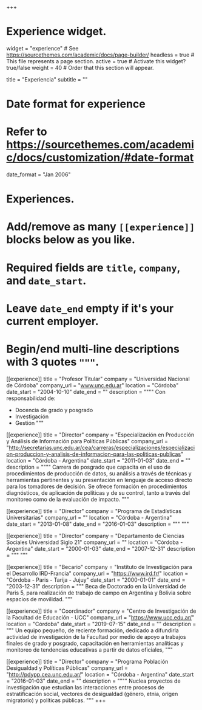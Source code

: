 +++
# Experience widget.
widget = "experience"  # See https://sourcethemes.com/academic/docs/page-builder/
headless = true  # This file represents a page section.
active = true  # Activate this widget? true/false
weight = 40  # Order that this section will appear.

title = "Experiencia"
subtitle = ""

# Date format for experience
#   Refer to https://sourcethemes.com/academic/docs/customization/#date-format
date_format = "Jan 2006"

# Experiences.
#   Add/remove as many `[[experience]]` blocks below as you like.
#   Required fields are `title`, `company`, and `date_start`.
#   Leave `date_end` empty if it's your current employer.
#   Begin/end multi-line descriptions with 3 quotes `"""`.
[[experience]]
  title = "Profesor  Titular"
  company = "Universidad Nacional de Córdoba"
  company_url = "www.unc.edu.ar"
  location = "Córdoba"
  date_start = "2004-10-10"
  date_end = ""
  description = """"
  Con responsabilidad de:
  
  * Docencia de grado y posgrado
  * Investigación
  * Gestión
  """

[[experience]]
  title = "Director"
  company = "Especialización en Producción y Análisis de Información para Políticas Públicas"
  company_url = "http://secretarias.unc.edu.ar/cea/carreras/especializaciones/especializacion-produccion-y-analisis-de-informacion-para-las-politicas-publicas"
  location = "Córdoba - Argentina"
  date_start = "2011-01-03"
  date_end = ""
  description = """"
  Carrera de posgrado que capacita en el uso de procedimientos de producción de datos, su análisis a través de técnicas y  herramientas pertinentes y su presentación en lenguaje de acceso directo para los tomadores de decisión. Se ofrece formación en procedimientos diagnósticos, de aplicación de políticas y de su control, tanto a través del monitoreo como de la evaluación de impacto. 
  """

[[experience]]
  title = "Director"
  company = "Programa de Estadísticas Universitarias"
  company_url = ""
  location = "Córdoba - Argentina"
  date_start = "2013-01-08"
  date_end = "2016-01-03"
  description = """
  """

[[experience]]
  title = "Director"
  company = "Departamento de Ciencias Sociales Universidad Siglo 21"
  company_url = ""
  location = "Córdoba - Argentina"
  date_start = "2000-01-03"
  date_end = "2007-12-31"
  description = """
  """

[[experience]]
  title = "Becario"
  company = "Instituto de Investigación para el Desarrollo IRD-Francia"
  company_url = "https://www.ird.fr/"
  location = "Córdoba - Paris - Tarija - Jujuy"
  date_start = "2000-01-01"
  date_end = "2003-12-31"
  description = """
  Beca de Doctorado en la Universidad de Paris 5, para realización de trabajo de campo en Argentina y Bolivia sobre espacios de movilidad.
  """

[[experience]]
  title = "Coordinador"
  company = "Centro de Investigación de la Facultad de Educación - UCC"
  company_url = "https://www.ucc.edu.ar/"
  location = "Córdoba"
  date_start = "2019-07-15"
  date_end = ""
  description = """
  Un equipo pequeño, de reciente formación, dedicado a difundirla actividad de investigación de la Facultad por medio de apoyo a trabajos finales de grado y posgrado, capacitación en herramientas analíticas y monitoreo de tendencias educativas a partir de datos oficiales, 
  """

[[experience]]
  title = "Director"
  company = "Programa Población Desigualdad y Políticas Públicas"
  company_url = "http://pdypp.cea.unc.edu.ar/"
  location = "Córdoba - Argentina"
  date_start = "2016-01-03"
  date_end = ""
  description = """"
  Nuclea proyectos de investigación que estudian las interacciones entre procesos de estratificación social, vectores de desigualdad (género, etnia, origen migratorio) y políticas públicas.
  """
+++
